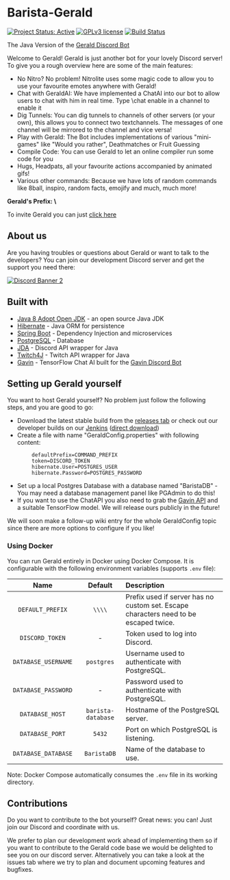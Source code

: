 # Barista-Gerald
[![Project Status: Active](https://www.repostatus.org/badges/latest/active.svg)](https://www.repostatus.org/#active) [![GPLv3 license](https://img.shields.io/badge/License-GPLv3-blue.svg)](https://www.gnu.org/licenses/gpl-3.0) [![Build Status](https://jenkins.voidtech.de/job/Barista%20Projects/job/dev/badge/icon)](https://jenkins.voidtech.de/job/Barista%20Projects/job/dev/badge/icon)

The Java Version of the [Gerald Discord Bot](https://github.com/Elementalmp4/GeraldCore)

Welcome to Gerald! Gerald is just another bot for your lovely Discord server! To give you a rough overview here are some of the main features:
- No Nitro? No problem! Nitrolite uses some magic code to allow you to use your favourite emotes anywhere with Gerald!
- Chat with GeraldAI: We have implemented a ChatAI into our bot to allow users to chat with him in real time. Type \chat enable in a channel to enable it
- Dig Tunnels: You can dig tunnels to channels of other servers (or your own), this allows you to connect two textchannels. The messages of one channel will be mirrored to the channel and vice versa!
- Play with Gerald: The Bot includes implementations of various "mini-games" like "Would you rather", Deathmatches or Fruit Guessing
- Compile Code: You can use Gerald to let an online compiler run some code for you
- Hugs, Headpats, all your favourite actions accompanied by animated gifs!
- Various other commands: Because we have lots of random commands like 8ball, inspiro, random facts, emojify and much, much more!

**Gerald's Prefix: \\** 

To invite Gerald you can just [click here](https://discord.com/api/oauth2/authorize?client_id=555816892141404163&permissions=805694544&scope=bot%20applications.commands)
## About us
Are you having troubles or questions about Gerald or want to talk to the developers? You can join our development Discord server and get the support you need there:

[![Discord Banner 2](https://discordapp.com/api/guilds/729317146127106059/widget.png?style=banner2)](https://discord.gg/mNmgHgjDGz)

## Built with
- [Java 8 Adopt Open JDK](https://adoptopenjdk.net/) - an open source Java JDK
- [Hibernate](https://hibernate.org/) - Java ORM for persistence
- [Spring Boot](https://spring.io/projects/spring-boot) - Dependency Injection and microservices
- [PostgreSQL](https://www.postgresql.org/) - Database
- [JDA](https://github.com/DV8FromTheWorld/JDA) -  Discord API wrapper for Java
- [Twitch4J](https://github.com/twitch4j/twitch4j) - Twitch API wrapper for Java
- [Gavin](https://github.com/Scot-Survivor/GavinFastAPI) - TensorFlow Chat AI built for the [Gavin Discord Bot](https://github.com/Scot-Survivor/GavinTraining)

## Setting up Gerald yourself
You want to host Gerald yourself? No problem just follow the following steps, and you are good to go:
- Download the latest stable build from the [releases tab](https://github.com/Gerald-Development/Barista-Gerald/releases) or check out our developer builds on our [Jenkins](https://jenkins.voidtech.de/job/Barista%20Gerald/lastSuccessfulBuild/)    ([direct download](https://jenkins.voidtech.de/job/Barista%20Gerald/lastSuccessfulBuild/artifact/target/original-BaristaGerald-0.0.1-SNAPSHOT.jar))
- Create a file with name "GeraldConfig.properties" with following content:
```
        defaultPrefix=COMMAND_PREFIX
        token=DISCORD_TOKEN
        hibernate.User=POSTGRES_USER
        hibernate.Password=POSTGRES_PASSWORD
```

- Set up a local Postgres Database with a database named "BaristaDB" - You may need a database management panel like PGAdmin to do this!
- If you want to use the ChatAPI you also need to grab the [Gavin API](https://github.com/Scot-Survivor/GavinFastAPI) and a suitable TensorFlow model. We will release ours publicly in the future!

We will soon make a follow-up wiki entry for the whole GeraldConfig topic since there are more options to configure if you like!

### Using Docker

You can run Gerald entirely in Docker using Docker Compose. It is configurable with the following environment variables (supports `.env` file):

| <div style="width:150px">Name</div> |      Default       | Description                                                                          |
| :---------------------------------: | :----------------: | :----------------------------------------------------------------------------------- |
|          `DEFAULT_PREFIX`           |       `\\\\`       | Prefix used if server has no custom set. Escape characters need to be escaped twice. |
|           `DISCORD_TOKEN`           |         -          | Token used to log into Discord.                                                      |
|         `DATABASE_USERNAME`         |     `postgres`     | Username used to authenticate with PostgreSQL.                                       |
|         `DATABASE_PASSWORD`         |         -          | Password used to authenticate with PostgreSQL.                                       |
|           `DATABASE_HOST`           | `barista-database` | Hostname of the PostgreSQL server.                                                   |
|           `DATABASE_PORT`           |       `5432`       | Port on which PostgreSQL is listening.                                               |
|         `DATABASE_DATABASE`         |    `BaristaDB`     | Name of the database to use.                                                         |

Note: Docker Compose automatically consumes the `.env` file in its working directory.

## Contributions
Do you want to contribute to the bot yourself? Great news: you can! Just join our Discord and coordinate with us.

We prefer to plan our development work ahead of implementing them so if you want to contribute to the Gerald code base we would be delighted to see you on our discord server. Alternatively you can take a look at the issues tab where we try to plan and document upcoming features and bugfixes.
